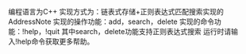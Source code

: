 编程语言为C++
实现方式为：链表式存储+正则表达式匹配搜索实现的AddressNote
实现的操作功能：add，search，delete
实现的命令功能：!help，!quit
其中search，delete功能支持正则表达式搜索
运行时请输入!help命令获取更多帮助。

